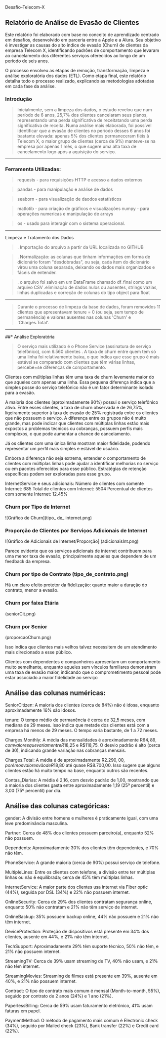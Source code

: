 Desafio-Telecom-X

## Relatório de Análise de Evasão de Clientes

  Este relatório foi elaborado com base no conceito de aprendizado centrado em desafios, desenvolvido em parceria entre a Apple e a Alura. Seu objetivo é investigar as causas do alto índice de evasão (Churn) de clientes da empresa Telecom X, identificando padrões de comportamento que levaram ao cancelamento dos diferentes serviços oferecidos ao longo de um período de seis anos.

O processo envolveu as etapas de remoção, transformação, limpeza e análise exploratória dos dados (ETL). Como etapa final, este relatório detalha todo o processo realizado, explicando as metodologias adotadas em cada fase da análise.

### Introdução

>Inicialmente, sem a limpeza dos dados, o estudo revelou que  num período de 6 anos, 25,7% dos clientes cancelaram seus planos, representando uma perda significativa de receitatando uma perda significativa de receita.
Numa análise mais elaborada, foi possível identificar que a evasão de clientes no período desses 6 anos foi bastante elevada:  apenas 5% dos clientes permaneceram fiéis à Telecom X, o maior grupo de clientes (cerca de 9%) manteve-se na empresa por apenas 1 mês, o que sugere uma alta taxa de cancelamento logo após a aquisição do serviço.
----------------------------------------------
### Ferramenta Utilizadas:

>requests - para requisições HTTP e acesso a dados externos

>pandas - para manipulação e análise de dados

>seaborn - para visualização de daodos estatísticos

>matlotib - para criação de gráficos e visualizações
numpy - para operações numericas e manipulação de arrays

>os -  usado para interagir com o sistema operacional.
---------------------------------------------------
Limpeza e Tratamento dos Dados

>. Importação do arquivo a partir da URL  localizada no GITHUB

>. Normalização: as colunas que tinham informações em forma de dicionário foram "desdobradas", ou seja, cada item do dicionário virou uma coluna separada, deixando os dados mais organizados e fáceis de entender.

>. o arquivo foi salvo em um DataFrame chamado df_final como um arquivo CSV
.eliminação de dados nulos ou ausentes, strings vazias, linhas duplicadas e correção de colunas do tipo object para float
----------------------------------------------
>Durante o processo de limpeza da base de dados, foram removidos 11 clientes que apresentavam tenure = 0 (ou seja, sem tempo de permanência) e valores ausentes nas colunas 'Churn' e 'Charges.Total'.
--------------------------------------------------
##* Análise Exploratória

>O serviço mais utilizado é o Phone Service (assinatura de serviço telefônico), com 6.560 clientes .
A taxa de churn entre quem tem só uma linha foi relativamente baixa, o que indica que esse grupo é mais estável se comparado com clientes que têm várias linhas, percebe=se diferenças de comportamento.

Clientes com múltiplas linhas têm uma taxa de churn levemente maior do que aqueles com apenas uma linha.
Essa pequena diferença indica que a simples posse do serviço telefônico não é um fator determinante isolado para a evasão.

A maioria dos clientes (aproximadamente 90%) possui o serviço telefônico ativo. Entre esses clientes, a taxa de churn observada é de 26,75%, ligeiramente superior à taxa de evasão de 25% registrada entre os clientes que não possuem o serviço.
A diferença entre os grupos não é muito grande, mas pode indicar que clientes com múltiplas linhas estão mais expostos a problemas técnicos ou cobranças, possuem perfis mais complexos, o que pode aumentar a chance de cancelamento.

Já os clientes com uma única linha mostram maior fidelidade, podendo representar um perfil mais simples e estável de usuário.

Embora a diferença não seja extrema, entender o comportamento de clientes com múltiplas linhas pode ajudar a identificar melhorias no serviço ou em pacotes oferecidos para esse público. Estratégias de retenção específicas podem ser exploradas para esse grupo.


InternetService e seus adicionais:
Número de clientes com somente Internet: 685
Total de clientes com Internet: 5504
Percentual de clientes com somente Internet: 12.45%

### Churn por Tipo de Internet 

![Gráfico de Churn](tipo_ de_ internet.png)

### Proporção de Clientes por Serviços Adicionais de Internet
![Gráfico de Adicionais de Internet/Proporção]
(adicionaisInt.png)

Parece evidente que os serviços adicionais de internet contribuem para uma menor taxa de evasão, principalmente aqueles que dependem de um feedback da empresa.

### Churn por tipo de Contrato (tipo_de_contrato.png)

Há um claro efeito protetor da fidelização: quanto maior a duração do contrato, menor a evasão.

### Churn por faixa Etária
(seniorCit.png)

### Churn por Senior
(proporcaoChurn.png)

Isso indica que clientes mais velhos talvez necessitem de  um atendimento mais direcionado a esse público.

Clientes com dependentes e companheiros apresentam um comportamento muito semelhante, enquanto aqueles sem vínculos familiares demonstram uma taxa de evasão maior, indicando que o comprometimento pessoal pode estar associado a maior fidelidade ao serviço

## Análise das colunas numéricas:
SeniorCitizen: A maioria dos clientes (cerca de 84%) não é idosa, enquanto aproximadamente 16% são idosos.

tenure: O tempo médio de permanência é cerca de 32,5 meses, com mediana de 29 meses. Isso indica que metade dos clientes está com a empresa há menos de 29 meses. O tempo varia bastante, de 1 a 72 meses.

Charges.Monthly: A média das mensalidades é aproximadamente R$64,89, com valores que variam entre R$18,25 e R$118,75. O desvio padrão é alto (cerca de 30), indicando grande variação nas cobranças mensais.

Charges.Total: A média é de aproximadamente R$2.290,00, porém os valores vão de R$18,80 até quase R$8.700,00. Isso sugere que alguns clientes estão há muito tempo na base, enquanto outros são recentes.

Contas_Diarias: A média é 2,16, com desvio padrão de 1,00, mostrando que a maioria dos clientes gasta entre aproximadamente 1,19 (25º percentil) e 3,00 (75º percentil) por dia.


## Análise das colunas categóricas:
gender: A divisão entre homens e mulheres é praticamente igual, com uma leve predominância masculina.

Partner: Cerca de 48% dos clientes possuem parceiro(a), enquanto 52% não possuem.

Dependents: Aproximadamente 30% dos clientes têm dependentes, e 70% não têm.

PhoneService: A grande maioria (cerca de 90%) possui serviço de telefone.

MultipleLines: Entre os clientes com telefone, a divisão entre ter múltiplas linhas ou não é equilibrada; cerca de 45% têm múltiplas linhas.

InternetService: A maior parte dos clientes usa internet via Fiber optic (44%), seguida por DSL (34%) e 22% não possuem internet.

OnlineSecurity: Cerca de 29% dos clientes contratam segurança online, enquanto 50% não contratam e 21% não têm serviço de internet.

OnlineBackup: 35% possuem backup online, 44% não possuem e 21% não têm internet.

DeviceProtection: Proteção de dispositivos está presente em 34% dos clientes, ausente em 44%, e 21% não têm internet.

TechSupport: Aproximadamente 29% têm suporte técnico, 50% não têm, e 21% não possuem internet.

StreamingTV: Cerca de 39% usam streaming de TV, 40% não usam, e 21% não têm internet.

StreamingMovies: Streaming de filmes está presente em 39%, ausente em 40%, e 21% não possuem internet.

Contract: O tipo de contrato mais comum é mensal (Month-to-month, 55%), seguido por contrato de 2 anos (24%) e 1 ano (21%).

PaperlessBilling: Cerca de 59% usam faturamento eletrônico, 41% usam faturas em papel.

PaymentMethod: O método de pagamento mais comum é Electronic check (34%), seguido por Mailed check (23%), Bank transfer (22%) e Credit card (22%).

